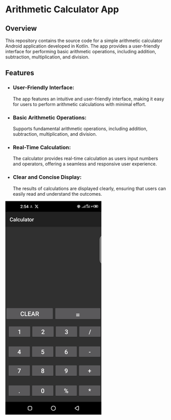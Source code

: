 <!-- Kotlin Arithmetic Calculator App -->
<h1>Arithmetic Calculator App</h1>

<h2>Overview</h2>
<p>This repository contains the source code for a simple arithmetic calculator Android application developed in Kotlin. The app provides a user-friendly interface for performing basic arithmetic operations, including addition, subtraction, multiplication, and division.</p>

<h2>Features</h2>
<ul>
  <li>
    <h3>User-Friendly Interface:</h3>
    <p>The app features an intuitive and user-friendly interface, making it easy for users to perform arithmetic calculations with minimal effort.</p>
  </li>
  <li>
    <h3>Basic Arithmetic Operations:</h3>
    <p>Supports fundamental arithmetic operations, including addition, subtraction, multiplication, and division.</p>
  </li>
  <li>
    <h3>Real-Time Calculation:</h3>
    <p>The calculator provides real-time calculation as users input numbers and operators, offering a seamless and responsive user experience.</p>
  </li>
  <li>
    <h3>Clear and Concise Display:</h3>
    <p>The results of calculations are displayed clearly, ensuring that users can easily read and understand the outcomes.</p>
  </li>
</ul>

<!-- Screenshot -->
<img alt="Calculator App Screenshot" src="https://github.com/asfandalidal/Calculator/raw/master/app/src/main/calculatorApp.png" width="300">

